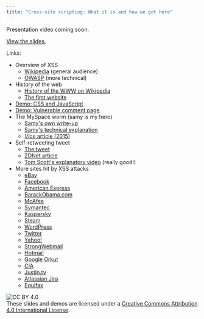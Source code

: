 ```yaml
---
title: "Cross-site scripting: What it is and how we got here"
---
```


Presentation video coming soon.

[View the slides.](https://docs.google.com/presentation/d/1qqFnLR2FjigGJbtTLUssP2DiVLTQh-pGawPf2bJ6lwI/edit?usp=sharing)

Links:
* Overview of XSS
  * [Wikipedia](https://en.wikipedia.org/wiki/Cross-site_scripting) (general audience)
  * [OWASP](https://www.owasp.org/index.php/Cross-site_Scripting_(XSS)) (more technical)
* History of the web
  * [History of the WWW on Wikipedia](https://en.wikipedia.org/wiki/History_of_the_World_Wide_Web)
  * [The first website](http://info.cern.ch/hypertext/WWW/Help.html)
* [Demo: CSS and JavaScript](demos/css-and-js.html)
* [Demo: Vulnerable comment page](demos/comment-page.php)
* The MySpace worm (samy is my hero)
  * [Samy's own write-up](https://samy.pl/popular/)
  * [Samy's technical explanation](https://samy.pl/popular/tech.html)
  * [*Vice* article (2015)](https://motherboard.vice.com/en_us/article/wnjwb4/the-myspace-worm-that-changed-the-internet-forever)
* Self-retweeting tweet
  * [The tweet](https://twitter.com/dergeruhn/status/476764918763749376)
  * [ZDNet article](http://www.zdnet.com/article/tweetdeck-wasnt-actually-hacked-and-everyone-was-silly/)
  * [Tom Scott's explanatory video](https://www.youtube.com/watch?v=zv0kZKC6GAM) (really good!)
* More sites hit by XSS attacks
  * [eBay](https://nakedsecurity.sophos.com/2016/01/13/ebay-xss-bug-left-users-vulnerable-to-almost-undetectable-phishing-attacks/)
  * [Facebook](http://theharmonyguy.com/oldsite/2011/04/21/recent-facebook-xss-attacks-show-increasing-sophistication/)
  * [American Express](http://www.theregister.co.uk/2008/12/20/american_express_website_bug_redux/)
  * [BarackObama.com](http://www.zdnet.com/article/obama-site-hacked-redirected-to-hillary-clinton/)
  * [McAfee](https://www.cnet.com/news/mcafee-blasted-for-having-holes-in-its-web-sites/)
  * [Symantec](http://www.theregister.co.uk/2009/04/15/symantec_xss_bugs/)
  * [Kaspersky](http://www.theregister.co.uk/2009/02/08/kaspersky_compromise_report/)
  * [Steam](https://blog.horangi.com/real-life-examples-of-web-vulnerabilities-a63bd22d838a)
  * [WordPress](http://blog.trendmicro.com/trendlabs-security-intelligence/wordpress-vulnerability-puts-millions-of-sites-at-risk-trend-micro-solutions-available/)
  * [Twitter](https://blog.twitter.com/official/en_us/a/2010/all-about-the-onmouseover-incident.html)
  * [Yahoo!](http://www.hotforsecurity.com/blog/yahoo-accounts-hijacked-via-xss-type-attack-5172.html)
  * [StrongWebmail](http://www.zdnet.com/article/strongwebmail-ceos-mail-account-hacked-via-xss/)
  * [Hotmail](http://seclists.org/bugtraq/2002/Oct/119)
  * [Google Orkut](https://techcrunch.com/2010/09/25/born-sabado/)
  * [CIA](https://thehackernews.com/2011/06/xss-attack-on-cia-central-itelligence.html)
  * [Justin.tv](http://www.zdnet.com/article/xss-worm-at-justin-tv-infects-2525-profiles/)
  * [Atlassian Jira](https://www.netsparker.com/blog/web-security/apacheorg-and-jira-incident/)
  * [Equifax](https://www.forbes.com/sites/thomasbrewster/2017/09/08/equifax-data-breach-history/)


![CC BY 4.0](https://i.creativecommons.org/l/by/4.0/88x31.png)  
These slides and demos are licensed under a [Creative Commons Attribution 4.0 International License](http://creativecommons.org/licenses/by/4.0/).
